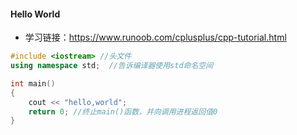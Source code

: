 #### Hello World

- 学习链接：https://www.runoob.com/cplusplus/cpp-tutorial.html

```c++
#include <iostream> //头文件
using namespace std;  //告诉编译器使用std命名空间

int main()
{
    cout << "hello,world";
    return 0; //终止main()函数，并向调用进程返回值0
}
```

